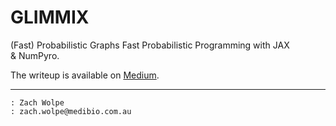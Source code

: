 # GLIMMIX

(Fast) Probabilistic Graphs
Fast Probabilistic Programming with JAX & NumPyro.

The writeup is available on [Medium](https://zachcolinwolpe.medium.com/fast-probabilistic-graphs-3ae6f78669ee).

---
```
: Zach Wolpe
: zach.wolpe@medibio.com.au
